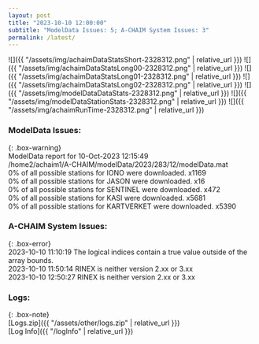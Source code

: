 ```yaml
---
layout: post
title: "2023-10-10 12:00:00"
subtitle: "ModelData Issues: 5; A-CHAIM System Issues: 3"
permalink: /latest/
---
```


![]({{ "/assets/img/achaimDataStatsShort-2328312.png" | relative_url }})
![]({{ "/assets/img/achaimDataStatsLong00-2328312.png" | relative_url }})
![]({{ "/assets/img/achaimDataStatsLong01-2328312.png" | relative_url }})
![]({{ "/assets/img/achaimDataStatsLong02-2328312.png" | relative_url }})
![]({{ "/assets/img/modelDataDataStats-2328312.png" | relative_url }})
![]({{ "/assets/img/modelDataStationStats-2328312.png" | relative_url }})
![]({{ "/assets/img/achaimRunTime-2328312.png" | relative_url }})


### ModelData Issues:  
  
{: .box-warning}  
 ModelData report for 10-Oct-2023 12:15:49   
 /home2/achaim1/A-CHAIM/modelData/2023/283/12/modelData.mat   
 0% of all possible stations for IONO were downloaded. x1169   
 0% of all possible stations for JASON were downloaded. x16   
 0% of all possible stations for SENTINEL were downloaded. x472   
 0% of all possible stations for KASI were downloaded. x5681   
 0% of all possible stations for KARTVERKET were downloaded. x5390   
  
### A-CHAIM System Issues:  
  
{: .box-error}  
2023-10-10 11:10:19 The logical indices contain a true value outside of the array bounds.  
2023-10-10 11:50:14 RINEX is neither version 2.xx or 3.xx  
2023-10-10 12:50:27 RINEX is neither version 2.xx or 3.xx  

### Logs:  
  
{: .box-note}  
[Logs.zip]({{ "/assets/other/logs.zip" | relative_url }})  
[Log Info]({{ "/logInfo" | relative_url }})  

